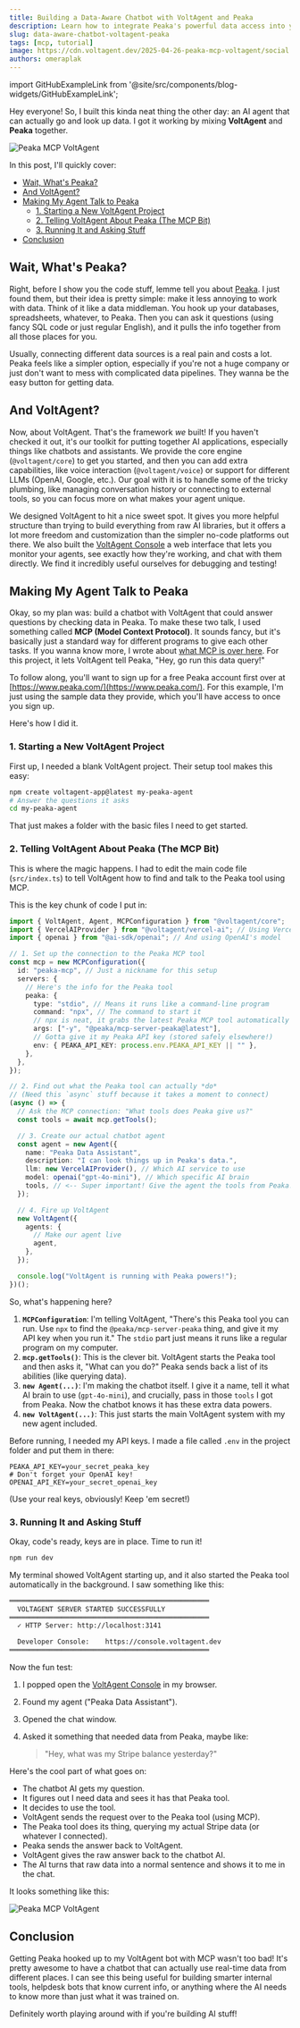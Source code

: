 ```yaml
---
title: Building a Data-Aware Chatbot with VoltAgent and Peaka
description: Learn how to integrate Peaka's powerful data access into your VoltAgent AI applications using the Model Context Protocol (MCP). Build data-aware chatbots easily.
slug: data-aware-chatbot-voltagent-peaka
tags: [mcp, tutorial]
image: https://cdn.voltagent.dev/2025-04-26-peaka-mcp-voltagent/social.png
authors: omeraplak
---
```


import GitHubExampleLink from '@site/src/components/blog-widgets/GitHubExampleLink';

Hey everyone! So, I built this kinda neat thing the other day: an AI agent that can actually go and look up data. I got it working by mixing **VoltAgent** and **Peaka** together.

![Peaka MCP VoltAgent](https://cdn.voltagent.dev/2025-04-26-peaka-mcp-voltagent/peaka-demo.gif)

In this post, I'll quickly cover:

- [Wait, What's Peaka?](#wait-whats-peaka)
- [And VoltAgent?](#and-voltagent)
- [Making My Agent Talk to Peaka](#making-my-agent-talk-to-peaka)
  - [1. Starting a New VoltAgent Project](#1-starting-a-new-voltagent-project)
  - [2. Telling VoltAgent About Peaka (The MCP Bit)](#2-telling-voltagent-about-peaka-the-mcp-bit)
  - [3. Running It and Asking Stuff](#3-running-it-and-asking-stuff)
- [Conclusion](#conclusion)

## Wait, What's Peaka?

Right, before I show you the code stuff, lemme tell you about [Peaka](https://www.peaka.com/). I just found them, but their idea is pretty simple: make it less annoying to work with data. Think of it like a data middleman. You hook up your databases, spreadsheets, whatever, to Peaka. Then you can ask it questions (using fancy SQL code or just regular English), and it pulls the info together from all those places for you.

Usually, connecting different data sources is a real pain and costs a lot. Peaka feels like a simpler option, especially if you're not a huge company or just don't want to mess with complicated data pipelines. They wanna be the easy button for getting data.

## And VoltAgent?

Now, about VoltAgent. That's the framework _we_ built! If you haven't checked it out, it's our toolkit for putting together AI applications, especially things like chatbots and assistants. We provide the core engine (`@voltagent/core`) to get you started, and then you can add extra capabilities, like voice interaction (`@voltagent/voice`) or support for different LLMs (OpenAI, Google, etc.). Our goal with it is to handle some of the tricky plumbing, like managing conversation history or connecting to external tools, so you can focus more on what makes your agent unique.

We designed VoltAgent to hit a nice sweet spot. It gives you more helpful structure than trying to build everything from raw AI libraries, but it offers a lot more freedom and customization than the simpler no-code platforms out there. We also built the [VoltAgent Console](https://console.voltagent.dev) a web interface that lets you monitor your agents, see exactly how they're working, and chat with them directly. We find it incredibly useful ourselves for debugging and testing!

## Making My Agent Talk to Peaka

Okay, so my plan was: build a chatbot with VoltAgent that could answer questions by checking data in Peaka. To make these two talk, I used something called **MCP (Model Context Protocol)**. It sounds fancy, but it's basically just a standard way for different programs to give each other tasks. If you wanna know more, I wrote about [what MCP is over here](https://voltagent.dev/blog/what-is-mcp/). For this project, it lets VoltAgent tell Peaka, "Hey, go run this data query!"

To follow along, you'll want to sign up for a free Peaka account first over at [https://www.peaka.com/](https://www.peaka.com/). For this example, I'm just using the sample data they provide, which you'll have access to once you sign up.

Here's how I did it.

### 1. Starting a New VoltAgent Project

First up, I needed a blank VoltAgent project. Their setup tool makes this easy:

```bash
npm create voltagent-app@latest my-peaka-agent
# Answer the questions it asks
cd my-peaka-agent
```

That just makes a folder with the basic files I need to get started.

### 2. Telling VoltAgent About Peaka (The MCP Bit)

This is where the magic happens. I had to edit the main code file (`src/index.ts`) to tell VoltAgent how to find and talk to the Peaka tool using MCP.

This is the key chunk of code I put in:

```typescript title="src/index.ts"
import { VoltAgent, Agent, MCPConfiguration } from "@voltagent/core";
import { VercelAIProvider } from "@voltagent/vercel-ai"; // Using Vercel's helper stuff for the AI
import { openai } from "@ai-sdk/openai"; // And using OpenAI's model

// 1. Set up the connection to the Peaka MCP tool
const mcp = new MCPConfiguration({
  id: "peaka-mcp", // Just a nickname for this setup
  servers: {
    // Here's the info for the Peaka tool
    peaka: {
      type: "stdio", // Means it runs like a command-line program
      command: "npx", // The command to start it
      // npx is neat, it grabs the latest Peaka MCP tool automatically
      args: ["-y", "@peaka/mcp-server-peaka@latest"],
      // Gotta give it my Peaka API key (stored safely elsewhere!)
      env: { PEAKA_API_KEY: process.env.PEAKA_API_KEY || "" },
    },
  },
});

// 2. Find out what the Peaka tool can actually *do*
// (Need this `async` stuff because it takes a moment to connect)
(async () => {
  // Ask the MCP connection: "What tools does Peaka give us?"
  const tools = await mcp.getTools();

  // 3. Create our actual chatbot agent
  const agent = new Agent({
    name: "Peaka Data Assistant",
    description: "I can look things up in Peaka's data.",
    llm: new VercelAIProvider(), // Which AI service to use
    model: openai("gpt-4o-mini"), // Which specific AI brain
    tools, // <-- Super important! Give the agent the tools from Peaka!
  });

  // 4. Fire up VoltAgent
  new VoltAgent({
    agents: {
      // Make our agent live
      agent,
    },
  });

  console.log("VoltAgent is running with Peaka powers!");
})();
```

So, what's happening here?

1.  **`MCPConfiguration`**: I'm telling VoltAgent, "There's this Peaka tool you can run. Use `npx` to find the `@peaka/mcp-server-peaka` thing, and give it my API key when you run it." The `stdio` part just means it runs like a regular program on my computer.
2.  **`mcp.getTools()`**: This is the clever bit. VoltAgent starts the Peaka tool and then asks it, "What can you do?" Peaka sends back a list of its abilities (like querying data).
3.  **`new Agent(...)`**: I'm making the chatbot itself. I give it a name, tell it what AI brain to use (`gpt-4o-mini`), and crucially, pass in those `tools` I got from Peaka. Now the chatbot knows it has these extra data powers.
4.  **`new VoltAgent(...)`**: This just starts the main VoltAgent system with my new agent included.

Before running, I needed my API keys. I made a file called `.env` in the project folder and put them in there:

```.env title=".env"
PEAKA_API_KEY=your_secret_peaka_key
# Don't forget your OpenAI key!
OPENAI_API_KEY=your_secret_openai_key
```

(Use your real keys, obviously! Keep 'em secret!)

### 3. Running It and Asking Stuff

Okay, code's ready, keys are in place. Time to run it!

```bash
npm run dev
```

My terminal showed VoltAgent starting up, and it also started the Peaka tool automatically in the background. I saw something like this:

```bash
══════════════════════════════════════════════════
  VOLTAGENT SERVER STARTED SUCCESSFULLY
══════════════════════════════════════════════════
  ✓ HTTP Server: http://localhost:3141

  Developer Console:    https://console.voltagent.dev
══════════════════════════════════════════════════
```

Now the fun test:

1.  I popped open the [VoltAgent Console](https://console.voltagent.dev) in my browser.
2.  Found my agent ("Peaka Data Assistant").
3.  Opened the chat window.
4.  Asked it something that needed data from Peaka, maybe like:

    > "Hey, what was my Stripe balance yesterday?"

Here's the cool part of what goes on:

- The chatbot AI gets my question.
- It figures out I need data and sees it has that Peaka tool.
- It decides to use the tool.
- VoltAgent sends the request over to the Peaka tool (using MCP).
- The Peaka tool does its thing, querying my actual Stripe data (or whatever I connected).
- Peaka sends the answer back to VoltAgent.
- VoltAgent gives the raw answer back to the chatbot AI.
- The AI turns that raw data into a normal sentence and shows it to me in the chat.

It looks something like this:

![Peaka MCP VoltAgent](https://cdn.voltagent.dev/2025-04-26-peaka-mcp-voltagent/peaka-demo.gif)

<GitHubExampleLink
  repoUrl="https://github.com/VoltAgent/voltagent/tree/main/examples/with-peaka-mcp"
  npmCommand="npm create voltagent-app@latest -- --example with-peaka-mcp"
/>

## Conclusion

Getting Peaka hooked up to my VoltAgent bot with MCP wasn't too bad! It's pretty awesome to have a chatbot that can actually use real-time data from different places. I can see this being useful for building smarter internal tools, helpdesk bots that know current info, or anything where the AI needs to know more than just what it was trained on.

Definitely worth playing around with if you're building AI stuff!
